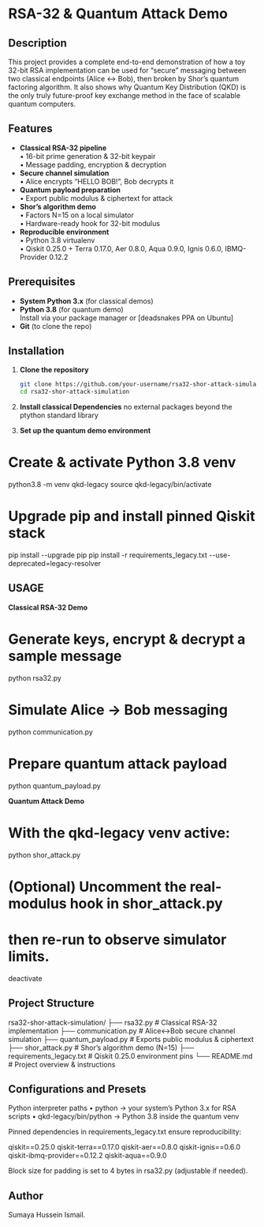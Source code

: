 # RSA-32 & Quantum Attack Demo

## Description
This project provides a complete end-to-end demonstration of how a toy 32-bit RSA implementation can be used for “secure” messaging between two classical endpoints (Alice ↔ Bob), then broken by Shor’s quantum factoring algorithm. It also shows why Quantum Key Distribution (QKD) is the only truly future-proof key exchange method in the face of scalable quantum computers.

## Features
- **Classical RSA-32 pipeline**  
  • 16-bit prime generation & 32-bit keypair  
  • Message padding, encryption & decryption  
- **Secure channel simulation**  
  • Alice encrypts “HELLO BOB!”, Bob decrypts it  
- **Quantum payload preparation**  
  • Export public modulus & ciphertext for attack  
- **Shor’s algorithm demo**  
  • Factors N=15 on a local simulator  
  • Hardware-ready hook for 32-bit modulus  
- **Reproducible environment**  
  • Python 3.8 virtualenv  
  • Qiskit 0.25.0 + Terra 0.17.0, Aer 0.8.0, Aqua 0.9.0, Ignis 0.6.0, IBMQ-Provider 0.12.2

## Prerequisites
- **System Python 3.x** (for classical demos)
- **Python 3.8** (for quantum demo)  
  Install via your package manager or [deadsnakes PPA on Ubuntu]  
- **Git** (to clone the repo)

## Installation

1. **Clone the repository**  
   ```bash
   git clone https://github.com/your-username/rsa32-shor-attack-simulation.git
   cd rsa32-shor-attack-simulation

2. **Install classical Dependencies**
no external packages beyond the ptython standard library

3. **Set up the quantum demo environment**
# Create & activate Python 3.8 venv
python3.8 -m venv qkd-legacy
source qkd-legacy/bin/activate

# Upgrade pip and install pinned Qiskit stack
pip install --upgrade pip
pip install -r requirements_legacy.txt --use-deprecated=legacy-resolver


## USAGE
**Classical RSA-32 Demo**
# Generate keys, encrypt & decrypt a sample message
python rsa32.py

# Simulate Alice → Bob messaging
python communication.py

# Prepare quantum attack payload
python quantum_payload.py

**Quantum Attack Demo**
# With the qkd-legacy venv active:
python shor_attack.py

# (Optional) Uncomment the real-modulus hook in shor_attack.py
# then re-run to observe simulator limits.
deactivate

## Project Structure
rsa32-shor-attack-simulation/
├── rsa32.py                 # Classical RSA-32 implementation
├── communication.py         # Alice↔Bob secure channel simulation
├── quantum_payload.py       # Exports public modulus & ciphertext
├── shor_attack.py           # Shor’s algorithm demo (N=15)
├── requirements_legacy.txt  # Qiskit 0.25.0 environment pins
└── README.md                # Project overview & instructions

## Configurations and Presets
Python interpreter paths
• python → your system’s Python 3.x for RSA scripts
• qkd-legacy/bin/python → Python 3.8 inside the quantum venv

Pinned dependencies in requirements_legacy.txt ensure reproducibility:

qiskit==0.25.0
qiskit-terra==0.17.0
qiskit-aer==0.8.0
qiskit-ignis==0.6.0
qiskit-ibmq-provider==0.12.2
qiskit-aqua==0.9.0

Block size for padding is set to 4 bytes in rsa32.py (adjustable if needed).

## Author 
Sumaya Hussein Ismail.